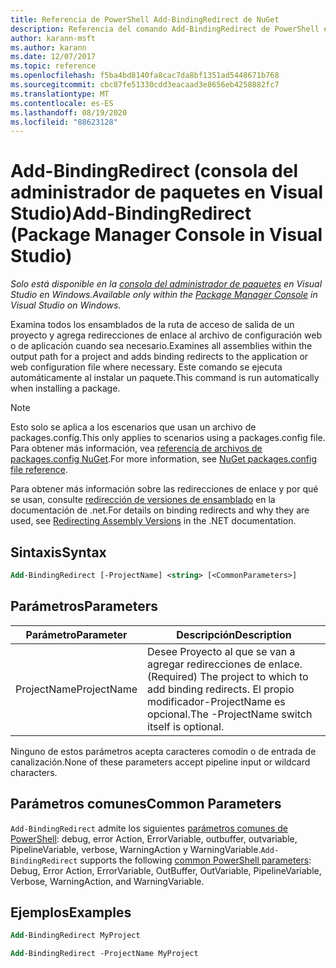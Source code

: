 ```yaml
---
title: Referencia de PowerShell Add-BindingRedirect de NuGet
description: Referencia del comando Add-BindingRedirect de PowerShell en la consola del administrador de paquetes NuGet en Visual Studio.
author: karann-msft
ms.author: karann
ms.date: 12/07/2017
ms.topic: reference
ms.openlocfilehash: f5ba4bd8140fa8cac7da8bf1351ad5448671b768
ms.sourcegitcommit: cbc87fe51330cdd3eacaad3e8656eb4258882fc7
ms.translationtype: MT
ms.contentlocale: es-ES
ms.lasthandoff: 08/19/2020
ms.locfileid: "88623128"
---
```

# <a name="add-bindingredirect-package-manager-console-in-visual-studio"></a><span data-ttu-id="6e6c4-103">Add-BindingRedirect (consola del administrador de paquetes en Visual Studio)</span><span class="sxs-lookup"><span data-stu-id="6e6c4-103">Add-BindingRedirect (Package Manager Console in Visual Studio)</span></span>

<span data-ttu-id="6e6c4-104">*Solo está disponible en la [consola del administrador de paquetes](../../consume-packages/install-use-packages-powershell.md) en Visual Studio en Windows.*</span><span class="sxs-lookup"><span data-stu-id="6e6c4-104">*Available only within the [Package Manager Console](../../consume-packages/install-use-packages-powershell.md) in Visual Studio on Windows.*</span></span>

<span data-ttu-id="6e6c4-105">Examina todos los ensamblados de la ruta de acceso de salida de un proyecto y agrega redirecciones de enlace al archivo de configuración web o de aplicación cuando sea necesario.</span><span class="sxs-lookup"><span data-stu-id="6e6c4-105">Examines all assemblies within the output path for a project and adds binding redirects to the application or web configuration file where necessary.</span></span> <span data-ttu-id="6e6c4-106">Este comando se ejecuta automáticamente al instalar un paquete.</span><span class="sxs-lookup"><span data-stu-id="6e6c4-106">This command is run automatically when installing a package.</span></span>

> [!NOTE]
> <span data-ttu-id="6e6c4-107">Esto solo se aplica a los escenarios que usan un archivo de packages.config.</span><span class="sxs-lookup"><span data-stu-id="6e6c4-107">This only applies to scenarios using a packages.config file.</span></span> <span data-ttu-id="6e6c4-108">Para obtener más información, vea [referencia de archivos de packages.config NuGet](~/reference/packages-config.md).</span><span class="sxs-lookup"><span data-stu-id="6e6c4-108">For more information, see [NuGet packages.config file reference](~/reference/packages-config.md).</span></span>

<span data-ttu-id="6e6c4-109">Para obtener más información sobre las redirecciones de enlace y por qué se usan, consulte [redirección de versiones de ensamblado](/dotnet/framework/configure-apps/redirect-assembly-versions) en la documentación de .net.</span><span class="sxs-lookup"><span data-stu-id="6e6c4-109">For details on binding redirects and why they are used, see [Redirecting Assembly Versions](/dotnet/framework/configure-apps/redirect-assembly-versions) in the .NET documentation.</span></span>

## <a name="syntax"></a><span data-ttu-id="6e6c4-110">Sintaxis</span><span class="sxs-lookup"><span data-stu-id="6e6c4-110">Syntax</span></span>

```ps
Add-BindingRedirect [-ProjectName] <string> [<CommonParameters>]
```

## <a name="parameters"></a><span data-ttu-id="6e6c4-111">Parámetros</span><span class="sxs-lookup"><span data-stu-id="6e6c4-111">Parameters</span></span>

| <span data-ttu-id="6e6c4-112">Parámetro</span><span class="sxs-lookup"><span data-stu-id="6e6c4-112">Parameter</span></span> | <span data-ttu-id="6e6c4-113">Descripción</span><span class="sxs-lookup"><span data-stu-id="6e6c4-113">Description</span></span> |
| --- | --- |
| <span data-ttu-id="6e6c4-114">ProjectName</span><span class="sxs-lookup"><span data-stu-id="6e6c4-114">ProjectName</span></span> | <span data-ttu-id="6e6c4-115">Desee Proyecto al que se van a agregar redirecciones de enlace.</span><span class="sxs-lookup"><span data-stu-id="6e6c4-115">(Required) The project to which to add binding redirects.</span></span> <span data-ttu-id="6e6c4-116">El propio modificador-ProjectName es opcional.</span><span class="sxs-lookup"><span data-stu-id="6e6c4-116">The -ProjectName switch itself is optional.</span></span> |

<span data-ttu-id="6e6c4-117">Ninguno de estos parámetros acepta caracteres comodín o de entrada de canalización.</span><span class="sxs-lookup"><span data-stu-id="6e6c4-117">None of these parameters accept pipeline input or wildcard characters.</span></span>

## <a name="common-parameters"></a><span data-ttu-id="6e6c4-118">Parámetros comunes</span><span class="sxs-lookup"><span data-stu-id="6e6c4-118">Common Parameters</span></span>

<span data-ttu-id="6e6c4-119">`Add-BindingRedirect` admite los siguientes [parámetros comunes de PowerShell](https://go.microsoft.com/fwlink/?LinkID=113216): debug, error Action, ErrorVariable, outbuffer, outvariable, PipelineVariable, verbose, WarningAction y WarningVariable.</span><span class="sxs-lookup"><span data-stu-id="6e6c4-119">`Add-BindingRedirect` supports the following [common PowerShell parameters](https://go.microsoft.com/fwlink/?LinkID=113216): Debug, Error Action, ErrorVariable, OutBuffer, OutVariable, PipelineVariable, Verbose, WarningAction, and WarningVariable.</span></span>

## <a name="examples"></a><span data-ttu-id="6e6c4-120">Ejemplos</span><span class="sxs-lookup"><span data-stu-id="6e6c4-120">Examples</span></span>

```ps
Add-BindingRedirect MyProject

Add-BindingRedirect -ProjectName MyProject
```
